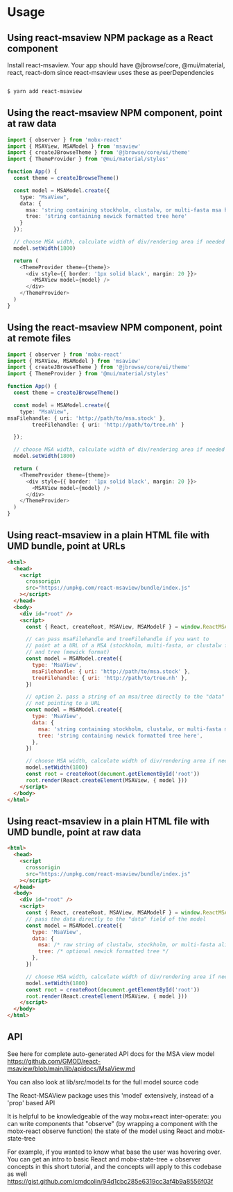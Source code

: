 # Usage

## Using react-msaview NPM package as a React component

Install react-msaview. Your app should have @jbrowse/core, @mui/material, react,
react-dom since react-msaview uses these as peerDependencies

```sh

$ yarn add react-msaview

```

## Using the react-msaview NPM component, point at raw data

```typescript
import { observer } from 'mobx-react'
import { MSAView, MSAModel } from 'msaview'
import { createJBrowseTheme } from '@jbrowse/core/ui/theme'
import { ThemeProvider } from '@mui/material/styles'

function App() {
  const theme = createJBrowseTheme()

  const model = MSAModel.create({
    type: "MsaView",
    data: {
      msa: 'string containing stockholm, clustalw, or multi-fasta msa here',
      tree: 'string containing newick formatted tree here'
    }
  });

  // choose MSA width, calculate width of div/rendering area if needed beforehand
  model.setWidth(1800)

  return (
    <ThemeProvider theme={theme}>
      <div style={{ border: '1px solid black', margin: 20 }}>
        <MSAView model={model} />
      </div>
    </ThemeProvider>
  )
}
```

## Using the react-msaview NPM component, point at remote files

```typescript
import { observer } from 'mobx-react'
import { MSAView, MSAModel } from 'msaview'
import { createJBrowseTheme } from '@jbrowse/core/ui/theme'
import { ThemeProvider } from '@mui/material/styles'

function App() {
  const theme = createJBrowseTheme()

  const model = MSAModel.create({
    type: "MsaView",
msaFilehandle: { uri: 'http://path/to/msa.stock' },
        treeFilehandle: { uri: 'http://path/to/tree.nh' }

  });

  // choose MSA width, calculate width of div/rendering area if needed beforehand
  model.setWidth(1800)

  return (
    <ThemeProvider theme={theme}>
      <div style={{ border: '1px solid black', margin: 20 }}>
        <MSAView model={model} />
      </div>
    </ThemeProvider>
  )
}
```

## Using react-msaview in a plain HTML file with UMD bundle, point at URLs

```html
<html>
  <head>
    <script
      crossorigin
      src="https://unpkg.com/react-msaview/bundle/index.js"
    ></script>
  </head>
  <body>
    <div id="root" />
    <script>
      const { React, createRoot, MSAView, MSAModelF } = window.ReactMSAView

      // can pass msaFilehandle and treeFilehandle if you want to
      // point at a URL of a MSA (stockholm, multi-fasta, or clustalw format)
      // and tree (mewick format)
      const model = MSAModel.create({
        type: 'MsaView',
        msaFilehandle: { uri: 'http://path/to/msa.stock' },
        treeFilehandle: { uri: 'http://path/to/tree.nh' },
      })

      // option 2. pass a string of an msa/tree directly to the "data" field if
      // not pointing to a URL
      const model = MSAModel.create({
        type: 'MsaView',
        data: {
          msa: 'string containing stockholm, clustalw, or multi-fasta msa here',
          tree: 'string containing newick formatted tree here',
        },
      })

      // choose MSA width, calculate width of div/rendering area if needed beforehand
      model.setWidth(1800)
      const root = createRoot(document.getElementById('root'))
      root.render(React.createElement(MSAView, { model }))
    </script>
  </body>
</html>
```

## Using react-msaview in a plain HTML file with UMD bundle, point at raw data

```html
<html>
  <head>
    <script
      crossorigin
      src="https://unpkg.com/react-msaview/bundle/index.js"
    ></script>
  </head>
  <body>
    <div id="root" />
    <script>
      const { React, createRoot, MSAView, MSAModelF } = window.ReactMSAView
      // pass the data directly to the "data" field of the model
      const model = MSAModel.create({
        type: 'MsaView',
        data: {
          msa: /* raw string of clustalw, stockholm, or multi-fasta alignment here */,
          tree: /* optional newick formatted tree */
        },
      })

      // choose MSA width, calculate width of div/rendering area if needed beforehand
      model.setWidth(1800)
      const root = createRoot(document.getElementById('root'))
      root.render(React.createElement(MSAView, { model }))
    </script>
  </body>
</html>
```

## API

See here for complete auto-generated API docs for the MSA view model
https://github.com/GMOD/react-msaview/blob/main/lib/apidocs/MsaView.md

You can also look at lib/src/model.ts for the full model source code

The React-MSAView package uses this 'model' extensively, instead of a 'prop'
based API

It is helpful to be knowledgeable of the way mobx+react inter-operate: you can
write components that "observe" (by wrapping a component with the mobx-react
observe function) the state of the model using React and mobx-state-tree

For example, if you wanted to know what base the user was hovering over. You can
get an intro to basic React and mobx-state-tree + observer concepts in this
short tutorial, and the concepts will apply to this codebase as well
https://gist.github.com/cmdcolin/94d1cbc285e6319cc3af4b9a8556f03f
